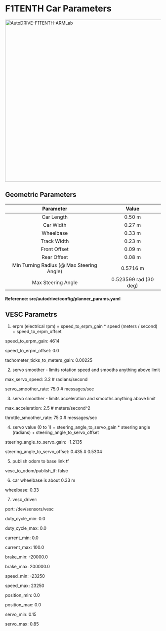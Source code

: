 # F1TENTH Car Parameters

<img src="https://github.com/Tinker-Twins/AutoDRIVE-F1TENTH-ARMLab/blob/main/AutoDRIVE-F1TENTH-ARMLab.jpg" alt="AutoDRIVE-F1TENTH-ARMLab" width="525"/>

## Geometric Parameters
| Parameter | Value |
| :-------: | :---: |
| Car Length   | 0.50 m |
| Car Width    | 0.27 m |
| Wheelbase    | 0.33 m |
| Track Width  | 0.23 m |
| Front Offset | 0.09 m |
| Rear Offset  | 0.08 m |
| Min Turning Radius (@ Max Steering Angle) | 0.5716 m |
| Max Steering Angle | 0.523599 rad (30 deg) |

#### Reference: src/autodrive/config/planner_params.yaml

## VESC Parametrs

1. erpm (electrical rpm) = speed_to_erpm_gain * speed (meters / second) + speed_to_erpm_offset

speed_to_erpm_gain: 4614

speed_to_erpm_offset: 0.0

tachometer_ticks_to_meters_gain: 0.00225

2. servo smoother - limits rotation speed and smooths anything above limit

max_servo_speed: 3.2 # radians/second

servo_smoother_rate: 75.0 # messages/sec

3. servo smoother - limits acceleration and smooths anything above limit

max_acceleration: 2.5 # meters/second^2

throttle_smoother_rate: 75.0 # messages/sec

4. servo value (0 to 1) =  steering_angle_to_servo_gain * steering angle (radians) + steering_angle_to_servo_offset

steering_angle_to_servo_gain: -1.2135

steering_angle_to_servo_offset: 0.435 # 0.5304

5. publish odom to base link tf

vesc_to_odom/publish_tf: false

6. car wheelbase is about 0.33 m 

wheelbase: 0.33

7. vesc_driver:

port: /dev/sensors/vesc

duty_cycle_min: 0.0

duty_cycle_max: 0.0

current_min: 0.0

current_max: 100.0

brake_min: -20000.0

brake_max: 200000.0

speed_min: -23250

speed_max: 23250

position_min: 0.0

position_max: 0.0

servo_min: 0.15

servo_max: 0.85
